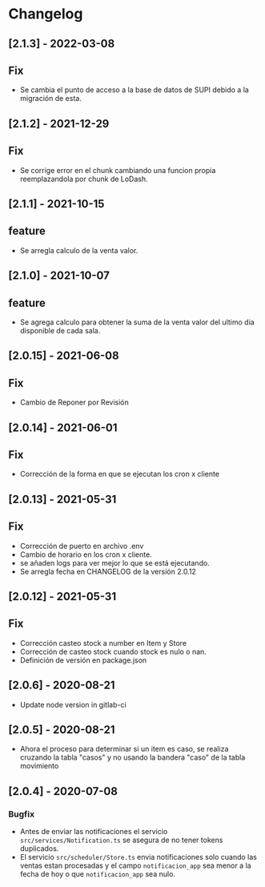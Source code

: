 # Changelog

## [2.1.3] - 2022-03-08
## Fix
- Se cambia el punto de acceso a la base de datos de SUPI debido a la migración de esta.

## [2.1.2] - 2021-12-29
## Fix
- Se corrige error en el chunk cambiando una funcion propia reemplazandola por chunk de LoDash. 


## [2.1.1] - 2021-10-15
## feature
- Se arregla calculo de la venta valor.

## [2.1.0] - 2021-10-07
## feature
- Se agrega calculo para obtener la suma de la venta valor del ultimo dia disponible de cada sala.

## [2.0.15] - 2021-06-08

## Fix

- Cambio de Reponer por Revisión

## [2.0.14] - 2021-06-01

## Fix

- Corrección de la forma en que se ejecutan los cron x cliente

## [2.0.13] - 2021-05-31

## Fix

- Corrección de puerto en archivo .env
- Cambio de horario en los cron x cliente.
- se añaden logs para ver mejor lo que se está ejecutando.
- Se arregla fecha en CHANGELOG de la versión 2.0.12

## [2.0.12] - 2021-05-31

## Fix

- Corrección casteo stock a number en Item y Store
- Corrección de casteo stock cuando stock es nulo o nan.
- Definición de versión en package.json

## [2.0.6] - 2020-08-21

- Update node version in gitlab-ci

## [2.0.5] - 2020-08-21

- Ahora el proceso para determinar si un item es caso, se realiza cruzando la tabla "casos" y no usando la bandera "caso" de la
  tabla movimiento

## [2.0.4] - 2020-07-08

### Bugfix

- Antes de enviar las notificaciones el servicio `src/services/Notification.ts` se asegura de no tener tokens duplicados.
- El servicio `src/scheduler/Store.ts` envia notificaciones solo cuando las ventas estan procesadas y el campo `notificacion_app` sea menor a la fecha de hoy o que `notificacion_app` sea nulo.
